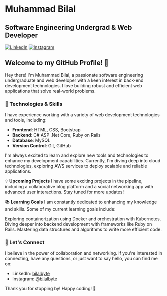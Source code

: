 # Muhammad Bilal 
## Software Engineering Undergrad & Web Developer


[![LinkedIn](https://img.shields.io/badge/LinkedIn-Connect-blue?style=flat-square&logo=linkedin&logoColor=white)](https://www.linkedin.com/in/bilalbyte/)
[![Instagram](https://img.shields.io/badge/Instagram-Follow-red?style=flat-square&logo=instagram&logoColor=white)](https://www.instagram.com/bilalbyte/)


## Welcome to my GitHub Profile! 👋

Hey there! I'm Muhammad Bilal, a passionate software engineering undergraduate and web developer with a keen interest in back-end development technologies. I love building robust and efficient web applications that solve real-world problems.

### 🔧 Technologies & Skills

I have experience working with a variety of web development technologies and tools, including:

- **Frontend**: HTML, CSS, Bootstrap
- **Backend**: C# ASP .Net Core, Ruby on Rails
- **Database**: MySQL
- **Version Control**: Git, GitHub

I'm always excited to learn and explore new tools and technologies to enhance my development capabilities. Currently, I'm diving deep into cloud technologies, exploring AWS services to deploy scalable and reliable applications.

💡 **Upcoming Projects**
I have some exciting projects in the pipeline, including a collaborative blog platform and a social networking app with advanced user interactions. Stay tuned for more updates!

📚 **Learning Goals**
I am constantly dedicated to enhancing my knowledge and skills. Some of my current learning goals include:

Exploring containerization using Docker and orchestration with Kubernetes.
Diving deeper into backend development with frameworks like Ruby on Rails.
Mastering data structures and algorithms to write more efficient code.

### 🤝 Let's Connect

I believe in the power of collaboration and networking. If you're interested in connecting, have any questions, or just want to say hello, you can find me on:

- LinkedIn: [bilalbyte](https://www.linkedin.com/in/bilalbyte/)
- Instagram: [@bilalbyte](https://www.instagram.com/bilalbyte/)

Thank you for stopping by! Happy coding! 🚀
